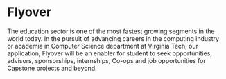 # Flyover
The education sector is one of the most fastest growing segments in the world today.  In the pursuit of advancing careers in the computing industry or academia in Computer Science department at Virginia Tech, our application, Flyover will be an enabler for student to seek opportunities, advisors, sponsorships, internships, Co-ops and job opportunities for Capstone projects and beyond. 

